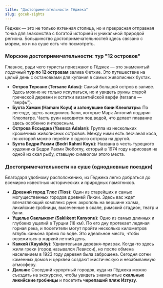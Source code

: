 ```yaml
---
title: "Достопримечательности Гёджека"
slug: gocek-sights
---
```


Гёджек — это не только яхтенная столица, но и прекрасная отправная точка для знакомства с богатой историей и уникальной природой региона. Большинство достопримечательностей здесь связано с морем, но и на суше есть что посмотреть.

### **Морские достопримечательности: тур "12 островов"**

Главное, ради чего туристы приезжают в Гёджек — это знаменитый лодочный **тур по 12 островам** залива Фетхие. Это путешествие на целый день с остановками для купания в самых живописных бухтах.

*   **Остров Терсане (Tersane Adası):** Самый большой остров в заливе. Здесь можно не только искупаться, но и увидеть руины старой греческой деревни и остатки византийской верфи (tersane — "верфь").
*   **Бухта Хамам (Hamam Koyu) и затонувшие бани Клеопатры:** По легенде, здесь находились бани, которые Марк Антоний подарил Клеопатре. Часть руин находится под водой, что делает плавание здесь особенно интересным.
*   **Острова Яссыджа (Yassıca Adaları):** Группа из нескольких крошечных живописных островов. Между ними есть песчаная коса, по которой можно перейти с одного острова на другой.
*   **Бухта Бедри Рахми (Bedri Rahmi Koyu):** Названа в честь турецкого художника Бедри Рахми Эюбоглу, который в 1974 году нарисовал на одной из скал рыбу, ставшую символом этого места.

### **Достопримечательности на суше (однодневные поездки)**

Благодаря удобному расположению, из Гёджека легко добраться до всемирно известных исторических и природных памятников.

*   **Древний город Тлос (Tlos):** Один из старейших и самых могущественных городов древней Ликии. Здесь вас ждет впечатляющий комплекс руин: акрополь на вершине холма, ликийские гробницы, высеченные в скале, римский стадион, театр и бани.
*   **Ущелье Саклыкент (Saklıkent Kanyonu):** Одно из самых длинных и глубоких ущелий в Турции (18 км). По его дну протекает ледяная горная река, и посетители могут пройти несколько километров вглубь каньона прямо по воде. Это идеальное место, чтобы освежиться в жаркий летний день.
*   **Каякей (Kayaköy):** Удивительная деревня-призрак. Когда-то здесь жили греки (город назывался Левисси), но после обмена населением в 1923 году деревня была заброшена. Сегодня сотни каменных домов и церквей создают мистическую и незабываемую атмосферу.
*   **Дальян:** Соседний курортный городок, куда из Гёджека можно съездить на экскурсию, чтобы увидеть знаменитые **скальные ликийские гробницы** и посетить **черепаший пляж Изтузу**. 